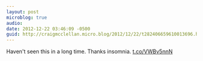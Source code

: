 ```yaml
---
layout: post
microblog: true
audio: 
date: 2012-12-22 03:46:09 -0500
guid: http://craigmcclellan.micro.blog/2012/12/22/t282406659610013696.html
---
```

Haven't seen this in a long time. Thanks insomnia. [t.co/VWBv5nnN](http://t.co/VWBv5nnN)
